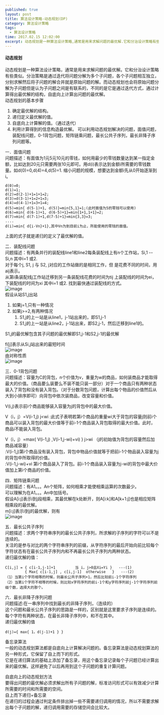 ```yaml
---
published: true
layout: post
title: 算法设计策略-动态规划(DP)
category: 算法设计策略
tags: 
  - 算法设计策略
time: 2017.02.15 12:02:00
excerpt: 动态规划是一种算法设计策略,通常是用来求解问题的最优解.它和分治设计策略有些类似.分治策略是通过迭代将问题分解为多个子问题,各个子问题相互独立,分别求解然后将子问题的解合并就是原始问题的解.而动态规划也会将原始问题分解为子问题但是认为子问题之间是有联系的,不同的是它是通过迭代方式,通过计算得出最优解的结构,自底向上计算出问题的最优解. 
---
```


#### 动态规划
动态规划是一种算法设计策略，通常是用来求解问题的最优解。它和分治设计策略有些类似。分治策略是通过迭代将问题分解为多个子问题，各个子问题相互独立，分别求解然后将子问题的解合并就是原始问题的解。而动态规划也会将原始问题分解为子问题但是认为子问题之间是有联系的，不同的是它是通过迭代方式，通过计算得出最优解的结构，自底向上计算出问题的最优解。  
动态规划的基本步骤
1. 确定最优解的结构。
2. 递归定义最优解的值。
3. 自底向上计算解的值。（通过迭代）
4. 利用计算得到的信息构造最优解。
可以利用动态规划解决的问题，面值问题，装配线问题，0-1背包问题，矩阵链乘问题，最长公共子序列，最长非降子序列问题等。  

一．面值问题  
问题描述：有面值为1元5元10元的零钱，如何用最少的零钱数量达到某一指定金额，比如达到20元只需要两张10元即可。用d(i)表示达到金额i所需要的零钱数量。如d(0)=0,d(4)=4,d(5)=1.
缩小问题的规模，想要达到金额i先从0开始逐渐到i。  
```
d(0)=0;
d(1)=1;
d(2)=d(2-1)+1=1+1=2;
d(3)=d(3-1)+1=2+1=3;
d(4)=d(4-1)+1=3+1=4;
d(5)=min{ d(5-1)+1, d(5)}=min{5,1}=1;(此时面值为5的零钱可以使用)
d(6)=min{ d(6-1)+1, d(6-5)+1}=min{1+1,1+1}=2;
d(7)=min{ d(7-1)+1,d(7-5)+1}=min{3,3}=3;
....
d(i)=min{ d{i-Vn}+1},其中Vn为到目前i为止，所能使用的零钱的面值。
```
上面的式子就是递归的定义了最优解的值。  

二．装配线问题  
问题描述：有两条并行的装配线line1和line2每条装配线上有n个工作站，Si,1 -- Si,n 其中i=1 或2.  
对于每个j, S1, j 与 S2, j对应的工作站做的是相同工作，但 是花费不同的时间，用aij表示。  
从第i条装配线j工作站迁移到另一条装配线花费的时间为tij
上装配线的时间为ei，下装配线的时间为xi  其中i=1 或2.
找到最快通过装配线的方式。  
![image](http://od4ghyr10.bkt.clouddn.com/DP-1.png)  
假设从站S1,j出站  
1. 如果j=1,只有一种情况  
2. 如果j>=2,有两种情况  
    1. S1,j的上一站是从line1，j-1站出来的，即S1,j-1
    2. S1,j的上一站是从line2，j-1站出来，即S2,j-1，然后迁移到line1的。  

S1,j的最优解包含其子问题的最优解即S1,j-1和S2,j-1的最优解

fi[j]表示从Si,j站出来的最短时间  
![image](http://od4ghyr10.bkt.clouddn.com/DP-2.png)  
由对称性质  
![image](http://od4ghyr10.bkt.clouddn.com/DP-3.png)  


三．0-1背包问题  
问题描述：容量为C的背包，n个价值为v，重量为w的商品，如何装商品才能取得最大的价值。（商品要么装要么不装不能只装一部分）对于一个商品只有两种状态装入了背包和没有装入背包。（对于分数背包问题，计算出每个物品的价值然后从大到小排序即可）向背包中依次装商品，改变容量和价值。  

V(i,j)表示前i个商品能够装入容量为j的背包中的最大价值。  

V（i，j）=V(i-1,j) j<wi :此式子表明若第i个商品的重量wi大于背包的容量j则前i个商品可以装入背包的最大价值等于前i-1个商品装入背包取得的最大价值。此时，商品i不能装入背包。 

V（i，j）=max{ V(i-1,j) ,V(i-1,j-wi)+vi) }  j>wi  （j的初始值为背包的容量然后加商品减容量）  
:V(i-1,j)第i个商品没有装入背包，背包中物品价值就等于把前i-1个物品装入容量为j的背包中所取得的价值。  
:V(i-1,j-wi)+vi 第i个商品装入了背包。前i-1个商品装入容量为j-wi的背包中最大价值加上第i个商品的价值。  

四．矩阵链乘问题  
问题描述：有A1。。。An个矩阵，如何相乘才能使相乘运算的次数最少。  
可以理解为在A1。。。An中加括号。  
假设A[i:j]表示i到j段相乘，其最优解在k处断开，则A[i:k]和A[k+1:j]也是相应矩阵相乘段的最优解。  
m[i:j]表示i到j的最优解，则有  
![image](http://od4ghyr10.bkt.clouddn.com/DP-4.png)  


五．最长公共子序列  
问题描述：求两个字符串序列的最长公共子序列，所求解的子序列的字符可以不是连续的。  
关注的是参与对比的两个字符串序列的前缀，从字符序列的最后开始向前比较每个字符状态有在最长公共子序列内和不再最长公共子序列内两种状态。  
递归最优解的值：  
```
C[i,j] = { c[i-1,j-1]+1         当 i，j>0且Xi=Yi }   ---(1)
         { Max{ c[i-1,j] , c[i,j-1]  otherwise   }   ---(2)
（1）当第i个字符相等的时候，则最长公共子序列+1，然后比较前i-1个字符序列
（2）当第i个字符不相等的时候，则比较x字符序列的前i-1个和y字符序列前j-1个字符序列前缀个数，选择大的那个。
```


六．最长非降子序列问题  
问题描述:在一串序列中找到最长的非降子序列，（连续的）  
这个问题和最长公共子序列的思路是一样的，区别就是这里要求子序列是连续的。每个字符有两种状态，在最长非降子序列中，和不在其中。  
递归最优解的值  
```
d(j)={ max{ 1，d(j-1)+1 } }
```

备忘录算法  
一般的动态规划算法都是自底向上计算解决问题的。备忘录算法是动态规划算法的另一种形式，它保留了自上而下的形式。  
它是在递归算法的基础上添加了备忘录，用这个备忘录记录每个子问题已经计算出来的最优解。这样避免了以后再用到这个子问题的重复计算问题。  

自底向上的动态规划方法  
要得出问题的最优解必须求解出所有子问题的解，标准访问形式可以有效减少计算所需要的时间和所需要的空间。  
自上而下递归+备忘录  
在递归的过程会通过判定条件排出掉一些不需要递归调用的情况，所以不需要求解出每个子问题的解，递归调用需要的存储空间会比较大。  